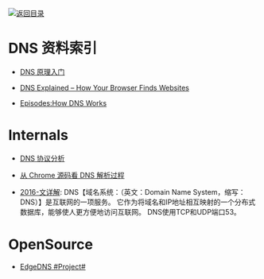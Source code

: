 [![返回目录](https://parg.co/UGo)](https://parg.co/b4z) 
 

# DNS 资料索引

* [DNS 原理入门](http://www.ruanyifeng.com/blog/2016/06/dns.html)

* [DNS Explained – How Your Browser Finds Websites](https://scotch.io/tutorials/dns-explained-how-your-browser-finds-websites)

* [Episodes:How DNS Works](https://howdns.works/episodes/)

# Internals

* [DNS 协议分析](http://blog.cyeam.com/network/2015/01/29/dns)

- [从 Chrome 源码看 DNS 解析过程](https://mp.weixin.qq.com/s/K7rdF82yi-yGk5-aN9Se8A)

- [2016-文详解](https://parg.co/U8z): DNS【域名系统：（英文：Domain Name System，缩写：DNS）】是互联网的一项服务。 它作为将域名和IP地址相互映射的一个分布式数据库，能够使人更方便地访问互联网。 DNS使用TCP和UDP端口53。

# OpenSource

- [EdgeDNS #Project#](https://github.com/jedisct1/edgedns)
